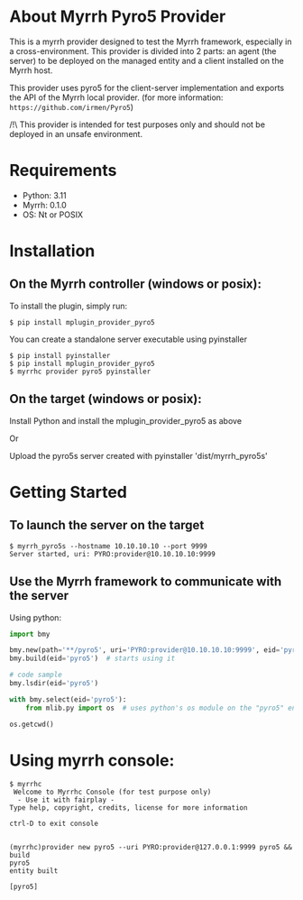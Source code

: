 # About Myrrh Pyro5 Provider

This is a myrrh provider designed to test the Myrrh framework, especially in a cross-environment. This provider is divided into 2 parts: an agent (the server) to be deployed on the managed entity and a client installed on the Myrrh host.

This provider uses pyro5 for the client-server implementation and exports the API of the Myrrh local provider. (for more information: `https://github.com/irmen/Pyro5`)

/!\ This provider is intended for test purposes only and should not be deployed in an unsafe environment.

# Requirements

* Python: 3.11
* Myrrh: 0.1.0
* OS: Nt or POSIX

# Installation

## On the Myrrh controller (windows or posix):

To install the plugin, simply run:

```shell
$ pip install mplugin_provider_pyro5
```

You can create a standalone server executable using pyinstaller

```shell
$ pip install pyinstaller
$ pip install mplugin_provider_pyro5
$ myrrhc provider pyro5 pyinstaller
```

## On the target (windows or posix):
Install Python and install the mplugin_provider_pyro5 as above

Or 

Upload the pyro5s server created with pyinstaller 'dist/myrrh_pyro5s'


# Getting Started


## To launch the server on the target


```shell
$ myrrh_pyro5s --hostname 10.10.10.10 --port 9999
Server started, uri: PYRO:provider@10.10.10.10:9999
```

## Use the Myrrh framework to communicate with the server

Using python:

```python
import bmy

bmy.new(path='**/pyro5', uri='PYRO:provider@10.10.10.10:9999', eid='pyro5')  # defines an entity named "pyro5"
bmy.build(eid='pyro5')  # starts using it

# code sample
bmy.lsdir(eid='pyro5')

with bmy.select(eid='pyro5'):
    from mlib.py import os  # uses python's os module on the "pyro5" entity

os.getcwd()
```

# Using myrrh console:

```shell
$ myrrhc
 Welcome to Myrrhc Console (for test purpose only)
  - Use it with fairplay -
Type help, copyright, credits, license for more information

ctrl-D to exit console


(myrrhc)provider new pyro5 --uri PYRO:provider@127.0.0.1:9999 pyro5 && build
pyro5
entity built
 
[pyro5]
```
